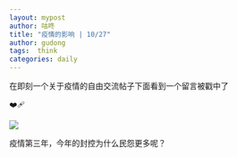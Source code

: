 ```yaml
---
layout: mypost
author: 咕咚
title: "疫情的影响 | 10/27"
author: gudong
tags:  think
categories: daily
---
```

在即刻一个关于疫情的自由交流帖子下面看到一个留言被戳中了

❤️‍🩹

![](https://tva1.sinaimg.cn/large/008vxvgGly1h7mea96hjej30u00gadgi.jpg)

疫情第三年，今年的封控为什么民怨更多呢？





